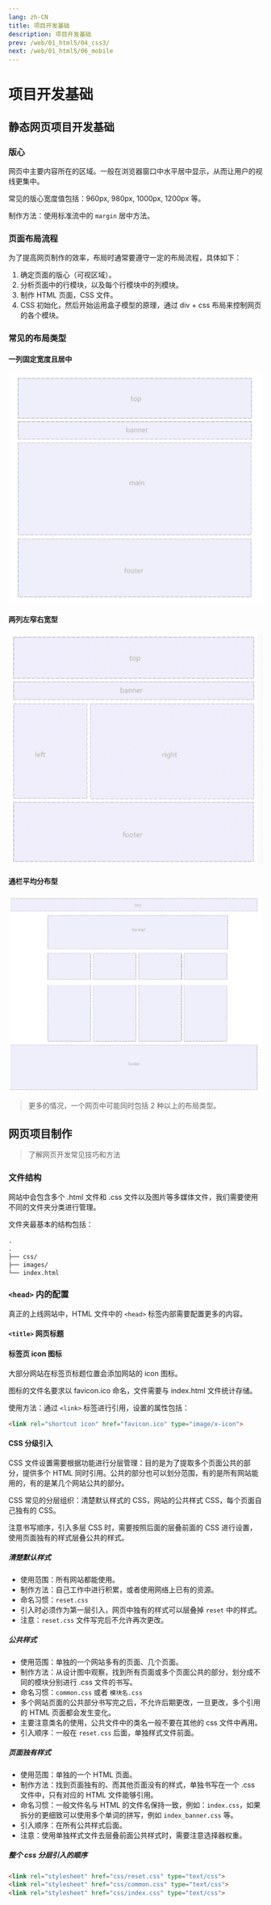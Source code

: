 ```yaml
---
lang: zh-CN
title: 项目开发基础
description: 项目开发基础
prev: /web/01_html5/04_css3/
next: /web/01_html5/06_mobile
---
```


# 项目开发基础

## 静态网页项目开发基础

### 版心

网页中主要内容所在的区域。一般在浏览器窗口中水平居中显示，从而让用户的视线更集中。

常见的版心宽度值包括：960px, 980px, 1000px, 1200px 等。

制作方法：使用标准流中的 `margin` 居中方法。

### 页面布局流程

为了提高网页制作的效率，布局时通常要遵守一定的布局流程，具体如下：

1. 确定页面的版心（可视区域）。
2. 分析页面中的行模块，以及每个行模块中的列模块。
3. 制作 HTML 页面，CSS 文件。
4. CSS 初始化，然后开始运用盒子模型的原理，通过 div + css 布局来控制网页的各个模块。

### 常见的布局类型

#### 一列固定宽度且居中

![1](./assets/README-1655911830816.png)

#### 两列左窄右宽型

![2](./assets/README-1655911868348.png)

#### 通栏平均分布型

![3](./assets/README-1655911910380.png)

> 更多的情况，一个网页中可能同时包括 2 种以上的布局类型。

## 网页项目制作

> 了解网页开发常见技巧和方法

### 文件结构

网站中会包含多个 .html 文件和 .css 文件以及图片等多媒体文件，我们需要使用不同的文件夹分类进行管理。

文件夹最基本的结构包括：

```shell{}
.
.
├── css/
├── images/
└── index.html
```

### `<head>` 内的配置

真正的上线网站中，HTML 文件中的 `<head>` 标签内部需要配置更多的内容。

#### `<title>` 网页标题

#### 标签页 icon 图标

大部分网站在标签页标题位置会添加网站的 icon 图标。

图标的文件名要求以 favicon.ico 命名，文件需要与 index.html 文件统计存储。

使用方法：通过 `<link>` 标签进行引用，设置的属性包括：

```html
<link rel="shortcut icon" href="favicon.ico" type="image/x-icon">
```

#### CSS 分级引入

CSS 文件设置需要根据功能进行分层管理：目的是为了提取多个页面公共的部分，提供多个 HTML 同时引用。公共的部分也可以划分范围，有的是所有网站能用的，有的是某几个网站公共的部分。

CSS 常见的分层组织：清楚默认样式的 CSS，网站的公共样式 CSS，每个页面自己独有的 CSS。

注意书写顺序，引入多层 CSS 时，需要按照后面的层叠前面的 CSS 进行设置，使用页面独有的样式层叠公共的样式。

##### 清楚默认样式

- 使用范围：所有网站都能使用。
- 制作方法：自己工作中进行积累，或者使用网络上已有的资源。
- 命名习惯：`reset.css`
- 引入时必须作为第一层引入，网页中独有的样式可以层叠掉 `reset` 中的样式。
- 注意：`reset.css` 文件写完后不允许再次更改。

##### 公共样式

- 使用范围：单独的一个网站多有的页面、几个页面。
- 制作方法：从设计图中观察，找到所有页面或多个页面公共的部分，划分成不同的模块分别进行 .css 文件的书写。
- 命名习惯：`common.css` 或者 `模块名.css`
- 多个网站页面的公共部分书写完之后，不允许后期更改，一旦更改，多个引用的 HTML 页面都会发生变化。
- 主要注意类名的使用，公共文件中的类名一般不要在其他的 css 文件中再用。
- 引入顺序：一般在 `reset.css` 后面，单独样式文件前面。

##### 页面独有样式

- 使用范围：单独的一个 HTML 页面。
- 制作方法：找到页面独有的、而其他页面没有的样式，单独书写在一个 .css 文件中，只有对应的 HTML 文件能够引用。
- 命名习惯：一般文件名与 HTML 的文件名保持一致，例如：`index.css`，如果拆分的更细致可以使用多个单词的拼写，例如 `index_banner.css` 等。
- 引入顺序：在所有公共样式后面。
- 注意：使用单独样式文件去层叠前面公共样式时，需要注意选择器权重。

##### 整个 css 分层引入的顺序

```html
<link rel="stylesheet" href="css/reset.css" type="text/css">
<link rel="stylesheet" href="css/common.css" type="text/css">
<link rel="stylesheet" href="css/index.css" type="text/css">
```






